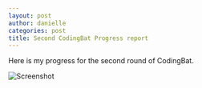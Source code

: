 ```yaml
---
layout: post
author: danielle
categories: post
title: Second CodingBat Progress report
---
```

Here is my progress for the second round of CodingBat.

![Screenshot](http://i.imgur.com/OoMEIMn.jpg)
